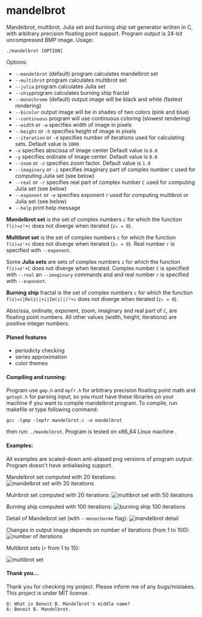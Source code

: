 # mandelbrot
Mandelbrot, multibrot, Julia set and burning ship set generator written in C, with arbitrary precision floating point support. Program output is 24-bit uncompressed BMP image. Usage:
```
./mandelbrot [OPTION]
```

Options:

* `--mandelbrot` (default) program calculates mandelbrot set
* `--multibrot` program calculates multibrot set
* `--julia` program calculates Julia set
* `--ship`program calculates burning ship fractal
* `--monochrome` (default) output image will be black and white (fastest rendering)
* `--bicolor` output image will be in shades of two colors (pink and blue)
* `--continuous` program will use continuous coloring (slowest rendering)
* `--width` or `-w` specifies width of image in pixels
* `--height` or `-h` specifies height of image in pixels
* `--iteration` or `-d` specifies number of iterations used for calculating sets. Default value is `1000`
* `-x` specifies abscissa of image center  Default value is `0.0`
* `-y` specifies ordinate of image center. Default value is `0.0`
* `--zoom` or `-z` specifies zoom factor. Default value is `1.0`
* `--imaginary` or `-i` specifies imaginary part of complex number `C` used for computing Julia set (see below)
* `--real` or `-r` specifies real part of complex number `C` used for computing Julia set (see below)
* `--exponent` or `-e` specifies exponent `r` used for computing multibrot or Julia set (see below)
* `--help` print help message


**Mandelbrot set** is the set of complex numbers `c` for which the function `f(z)=z²+c` does not diverge when iterated (`z₀ = 0`).

**Multibrot set** is the set of complex numbers `c` for which the function `f(z)=zʳ+c` does not diverge when iterated (`z₀ = 0`). Real number `r` is specified with  `--exponent`.

Some **Julia sets** are sets of complex numbers `z` for which the function `f(z)=zʳ+C` does not diverge when iterated. Complex number `C` is specified with `--real` an `--imaginary` commands and and real number `r` is specified with `--exponent`.

**Burning ship** fractal is the set of complex numbers `c` for which the function `f(z)=(|Re(z)|+i|Im(z)|)²+c` does not diverge when iterated (`z₀ = 0`).

Abscissa, ordinate, exponent, zoom, imaginary and real part of `C`, are floating point numbers. All other values (width, height, iterations) are positive integer numbers.

#### Planed features
* periodicty checking
* series approximation
* color themes

#### Compiling and running:
Program use `gmp.h` and `mpfr.h` for arbitrary precision floating point math and `getopt.h` for parsing input, so you must have these libraries on your machine if you want to compile mandelbrot program. To compile, run makefile or type following command:
```
gcc -lgmp -lmpfr mandelbrot.c -o mandelbrot
```
then run: `./mandelbrot`. Program is tested on x86_64 Linux machine .

#### Examples:
All examples are scaled-down anti-aliased png versions of program output. Program doesn't have antialiasing support.

Mandelbrot set computed with 20 iterations:
![mandelbrot set with 20 iterations](https://raw.githubusercontent.com/ubavic/mandelbrot/master/examples/mandelbrot.png)


Mulribrot set computed with 20 iterations:
![multibrot set with 50 iterations](https://raw.githubusercontent.com/ubavic/mandelbrot/master/examples/mandelbrot2.png)


Burning ship computed with 100 iterations:
![burning ship 100 iterations](https://raw.githubusercontent.com/ubavic/mandelbrot/master/examples/mandelbrot3.png)


Detail of Mandelbrot set (with `--monochorme` flag):
![mandelbrot detail](https://raw.githubusercontent.com/ubavic/mandelbrot/master/examples/mandelbrot4.png)


Changes in output image depends on number of iterations (from 1 to 100):
![number of iterations](https://raw.githubusercontent.com/ubavic/mandelbrot/master/examples/mandelbrot1.gif)


Multibrot sets (`r` from 1 to 15):


![multibrot set](https://raw.githubusercontent.com/ubavic/mandelbrot/master/examples/mandelbrot2.gif)


#### Thank you...
Thank you for checking my project. Please inform me of any bugs/mistakes. This project is under MIT license.
```
Q: What is Benoit B. Mandelbrot's middle name?
A: Benoit B. Mandelbrot.
```
